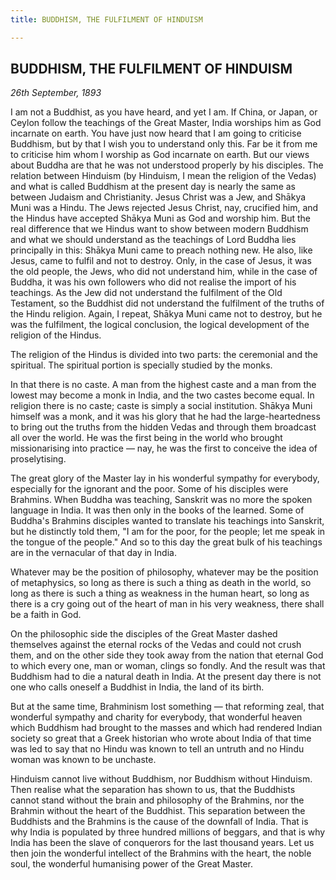 ```yaml
---
title: BUDDHISM, THE FULFILMENT OF HINDUISM

---
```





  

## BUDDHISM, THE FULFILMENT OF HINDUISM

*26th September, 1893*

I am not a Buddhist, as you have heard, and yet I am. If China, or
Japan, or Ceylon follow the teachings of the Great Master, India
worships him as God incarnate on earth. You have just now heard that I
am going to criticise Buddhism, but by that I wish you to understand
only this. Far be it from me to criticise him whom I worship as God
incarnate on earth. But our views about Buddha are that he was not
understood properly by his disciples. The relation between Hinduism (by
Hinduism, I mean the religion of the Vedas) and what is called Buddhism
at the present day is nearly the same as between Judaism and
Christianity. Jesus Christ was a Jew, and Shākya Muni was a Hindu. The
Jews rejected Jesus Christ, nay, crucified him, and the Hindus have
accepted Shākya Muni as God and worship him. But the real difference
that we Hindus want to show between modern Buddhism and what we should
understand as the teachings of Lord Buddha lies principally in this:
Shākya Muni came to preach nothing new. He also, like Jesus, came to
fulfil and not to destroy. Only, in the case of Jesus, it was the old
people, the Jews, who did not understand him, while in the case of
Buddha, it was his own followers who did not realise the import of his
teachings. As the Jew did not understand the fulfilment of the Old
Testament, so the Buddhist did not understand the fulfilment of the
truths of the Hindu religion. Again, I repeat, Shākya Muni came not to
destroy, but he was the fulfilment, the logical conclusion, the logical
development of the religion of the Hindus.

The religion of the Hindus is divided into two parts: the ceremonial and
the spiritual. The spiritual portion is specially studied by the monks.

In that there is no caste. A man from the highest caste and a man from
the lowest may become a monk in India, and the two castes become equal.
In religion there is no caste; caste is simply a social institution.
Shākya Muni himself was a monk, and it was his glory that he had the
large-heartedness to bring out the truths from the hidden Vedas and
through them broadcast all over the world. He was the first being in the
world who brought missionarising into practice — nay, he was the first
to conceive the idea of proselytising.

The great glory of the Master lay in his wonderful sympathy for
everybody, especially for the ignorant and the poor. Some of his
disciples were Brahmins. When Buddha was teaching, Sanskrit was no more
the spoken language in India. It was then only in the books of the
learned. Some of Buddha's Brahmins disciples wanted to translate his
teachings into Sanskrit, but he distinctly told them, "I am for the
poor, for the people; let me speak in the tongue of the people." And so
to this day the great bulk of his teachings are in the vernacular of
that day in India.

Whatever may be the position of philosophy, whatever may be the position
of metaphysics, so long as there is such a thing as death in the world,
so long as there is such a thing as weakness in the human heart, so long
as there is a cry going out of the heart of man in his very weakness,
there shall be a faith in God.

On the philosophic side the disciples of the Great Master dashed
themselves against the eternal rocks of the Vedas and could not crush
them, and on the other side they took away from the nation that eternal
God to which every one, man or woman, clings so fondly. And the result
was that Buddhism had to die a natural death in India. At the present
day there is not one who calls oneself a Buddhist in India, the land of
its birth.

But at the same time, Brahminism lost something — that reforming zeal,
that wonderful sympathy and charity for everybody, that wonderful heaven
which Buddhism had brought to the masses and which had rendered Indian
society so great that a Greek historian who wrote about India of that
time was led to say that no Hindu was known to tell an untruth and no
Hindu woman was known to be unchaste.

Hinduism cannot live without Buddhism, nor Buddhism without Hinduism.
Then realise what the separation has shown to us, that the Buddhists
cannot stand without the brain and philosophy of the Brahmins, nor the
Brahmin without the heart of the Buddhist. This separation between the
Buddhists and the Brahmins is the cause of the downfall of India. That
is why India is populated by three hundred millions of beggars, and that
is why India has been the slave of conquerors for the last thousand
years. Let us then join the wonderful intellect of the Brahmins with the
heart, the noble soul, the wonderful humanising power of the Great
Master.


